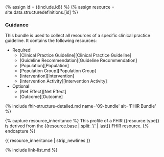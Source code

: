 {% assign id = {{include.id}} %}
{% assign resource = site.data.structuredefinitions.[id] %}

### Guidance

This bundle is used to collect all resources of a specific clinical practice guideline. It contains the following resources:

* Required
  * [Clinical Practice Guideline][Clinical Practice Guideline]
  * [Guideline Recommendation][Guideline Recommendation]
  * [Population][Population]
  * [Population Group][Population Group]
  * [Intervention][Intervention]
  * [Intervention Activity][Intervention Activity]
* Optional
  * [Net Effect][Net Effect]
  * [Outcome][Outcome]

{% include fhir-structure-detailed.md name='09-bundle' alt='FHIR Bundle' %}

{% capture resource_inheritance %}
This profile of a FHIR {{resource.type}} is derived from the [{{resource.base | split: '/' | last}}]({{resource.base}}) FHIR resource.
{% endcapture %}

{{ resource_inheritance | strip_newlines }}

{% include link-list.md %}

